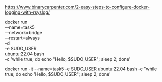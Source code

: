 https://www.binarycarpenter.com/2-easy-steps-to-configure-docker-logging-with-rsyslog/

docker run \
  --name=task5 \
  --network=bridge \
  --restart=always \
  -d \
  -e SUDO_USER \
  ubuntu:22.04 bash \
  -c 'while true; do echo "Hello, $SUDO_USER"; sleep 2; done'



docker run -it --name=task5 -e SUDO_USER ubuntu:22.04 bash -c "while true; do echo 'Hello, $SUDO_USER"; sleep 2; done'